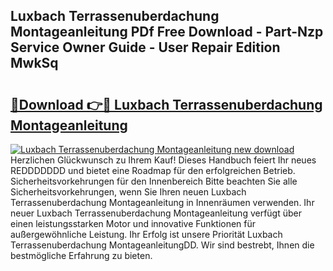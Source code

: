 ## Luxbach Terrassenuberdachung Montageanleitung PDf Free Download - Part-Nzp Service Owner Guide - User Repair Edition MwkSq

# <h2><a href="http://df74cc.blite.top/?on=Luxbach+Terrassenuberdachung+Montageanleitung">🔗Download 👉🔴 Luxbach Terrassenuberdachung Montageanleitung</a></h2>

[![Luxbach Terrassenuberdachung Montageanleitung new download](https://i.imgur.com/lujVjoI.png)](http://df74cc.blite.top/?on=Luxbach+Terrassenuberdachung+Montageanleitung)
Herzlichen Glückwunsch zu Ihrem Kauf! Dieses Handbuch feiert Ihr neues REDDDDDDD und bietet eine Roadmap für den erfolgreichen Betrieb. Sicherheitsvorkehrungen für den Innenbereich Bitte beachten Sie alle Sicherheitsvorkehrungen, wenn Sie Ihren neuen Luxbach Terrassenuberdachung Montageanleitung in Innenräumen verwenden. Ihr neuer Luxbach Terrassenuberdachung Montageanleitung verfügt über einen leistungsstarken Motor und innovative Funktionen für außergewöhnliche Leistung. Ihr Erfolg ist unsere Priorität Luxbach Terrassenuberdachung MontageanleitungDD. Wir sind bestrebt, Ihnen die bestmögliche Erfahrung zu bieten.
